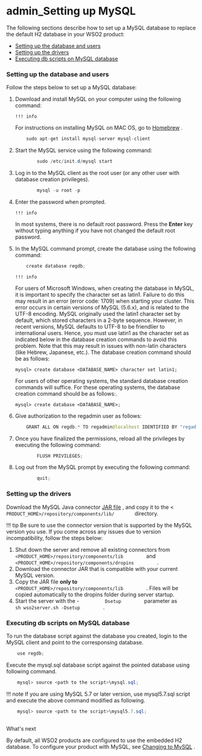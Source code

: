 # admin\_Setting up MySQL

The following sections describe how to set up a MySQL database to replace the default H2 database in your WSO2 product:

-   [Setting up the database and users](#admin_SettingupMySQL-Settingupthedatabaseandusers)
-   [Setting up the drivers](#admin_SettingupMySQL-Settingupthedrivers)
-   [Executing db scripts on MySQL database](#admin_SettingupMySQL-ExecutingdbscriptsonMySQLdatabase)

### Setting up the database and users

Follow the steps below to set up a MySQL database:

1.  Download and install MySQL on your computer using the following command:

        !!! info
    For instructions on installing MySQL on MAC OS, go to [Homebrew](http://brew.sh/) .


    ``` java
        sudo apt-get install mysql-server mysql-client
    ```

2.  Start the MySQL service using the following command:

    ``` java
            sudo /etc/init.d/mysql start
    ```

3.  Log in to the MySQL client as the root user (or any other user with database creation privileges).

    ``` java
            mysql -u root -p
    ```

4.  Enter the password when prompted.

        !!! info
    In most systems, there is no default root password. Press the **Enter** key without typing anything if you have not changed the default root password.


5.  In the MySQL command prompt, create the database using the following command:

    ``` java
        create database regdb;
    ```

        !!! info
    For users of Microsoft Windows, when creating the database in MySQL, it is important to specify the character set as latin1. Failure to do this may result in an error (error code: 1709) when starting your cluster. This error occurs in certain versions of MySQL (5.6.x), and is related to the UTF-8 encoding. MySQL originally used the latin1 character set by default, which stored characters in a 2-byte sequence. However, in recent versions, MySQL defaults to UTF-8 to be friendlier to international users. Hence, you must use latin1 as the character set as indicated below in the database creation commands to avoid this problem. Note that this may result in issues with non-latin characters (like Hebrew, Japanese, etc.). The database creation command should be as follows:

        mysql> create database <DATABASE_NAME> character set latin1;

    For users of other operating systems, the standard database creation commands will suffice. For these operating systems, the database creation command should be as follows:.

        mysql> create database <DATABASE_NAME>;


6.  Give authorization to the regadmin user as follows:

    ``` java
        GRANT ALL ON regdb.* TO regadmin@localhost IDENTIFIED BY "regadmin";
    ```

7.  Once you have finalized the permissions, reload all the privileges by executing the following command:

    ``` java
            FLUSH PRIVILEGES;
    ```

8.  Log out from the MySQL prompt by executing the following command:

    ``` java
            quit;
    ```

### Setting up the drivers

Download the MySQL Java connector [JAR file](http://dev.mysql.com/downloads/connector/j/5.1.html) , and copy it to the &lt; `         PRODUCT_HOME>/repository/components/lib/        ` directory.

!!! tip
Be sure to use the connector version that is supported by the MySQL version you use. If you come across any issues due to version incompatibility, follow the steps below:

1.  Shut down the server and remove all existing connectors from `          <PRODUCT_HOME>/repository/components/lib         ` and `          <PRODUCT_HOME>/repository/components/dropins         ` .
2.  Download the connector JAR that is compatible with your current MySQL version.
3.  Copy the JAR file **only to** `          <PRODUCT_HOME>/repository/components/lib         ` . Files will be copied automatically to the dropins folder during server startup.
4.  Start the server with the - `          Dsetup         ` parameter as `          sh wso2server.sh -Dsetup         ` .


### Executing db scripts on MySQL database

To run the database script against the database you created, login to the MySQL client and point to the corresponsing database.

``` java
    use regdb;
```

Execute the mysql.sql database script against the pointed database using following command.

``` java
    mysql> source <path to the script>\mysql.sql;
```

!!! note
If you are using MySQL 5.7 or later version, use mysql5.7.sql script and execute the above command modified as following.

``` java
    mysql> source <path to the script>\mysql5.7.sql;
```


## 
What's next

By default, all WSO2 products are configured to use the embedded H2 database. To configure your product with MySQL, see [Changing to MySQL](https://docs.wso2.com/display/ADMIN44x/Changing+to+MySQL) .
